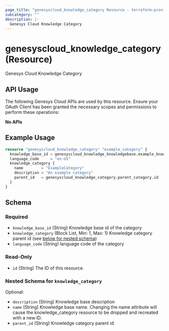 ```yaml
---
page_title: "genesyscloud_knowledge_category Resource - terraform-provider-genesyscloud-jonesb"
subcategory: ""
description: |-
  Genesys Cloud Knowledge Category
---
```

# genesyscloud_knowledge_category (Resource)

Genesys Cloud Knowledge Category

## API Usage
The following Genesys Cloud APIs are used by this resource. Ensure your OAuth Client has been granted the necessary scopes and permissions to perform these operations:

**No APIs**

## Example Usage

```terraform
resource "genesyscloud_knowledge_category" "example_category" {
  knowledge_base_id = genesyscloud_knowledge_knowledgebase.example_knowledgebase.id
  language_code     = "en-US"
  knowledge_category {
    name        = "ExampleCategory"
    description = "An example category"
    parent_id   = genesyscloud_knowledge_category.parent_category.id
  }
}
```

<!-- schema generated by tfplugindocs -->
## Schema

### Required

- `knowledge_base_id` (String) Knowledge base id of the category
- `knowledge_category` (Block List, Min: 1, Max: 1) Knowledge category parent id (see [below for nested schema](#nestedblock--knowledge_category))
- `language_code` (String) language code of the category

### Read-Only

- `id` (String) The ID of this resource.

<a id="nestedblock--knowledge_category"></a>
### Nested Schema for `knowledge_category`

Optional:

- `description` (String) Knowledge base description
- `name` (String) Knowledge base name. Changing the name attribute will cause the knowledge_category resource to be dropped and recreated with a new ID.
- `parent_id` (String) Knowledge category parent id

